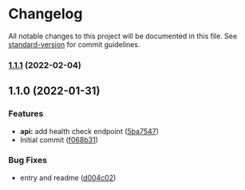 # Changelog

All notable changes to this project will be documented in this file. See [standard-version](https://github.com/conventional-changelog/standard-version) for commit guidelines.

### [1.1.1](https://github.com/eyzi/cdn/compare/v1.1.0...v1.1.1) (2022-02-04)

## 1.1.0 (2022-01-31)


### Features

* **api:** add health check endpoint ([5ba7547](https://github.com/eyzi/cdn/commit/5ba7547aa62a8cf8146a9b7c0c6530bea9716d1f))
* Initial commit ([f068b31](https://github.com/eyzi/cdn/commit/f068b314357e4348bd2f603608455e233067628a))


### Bug Fixes

* entry and readme ([d004c02](https://github.com/eyzi/cdn/commit/d004c02eb8ebe941eb1e2017bd3ae871ad280e55))
